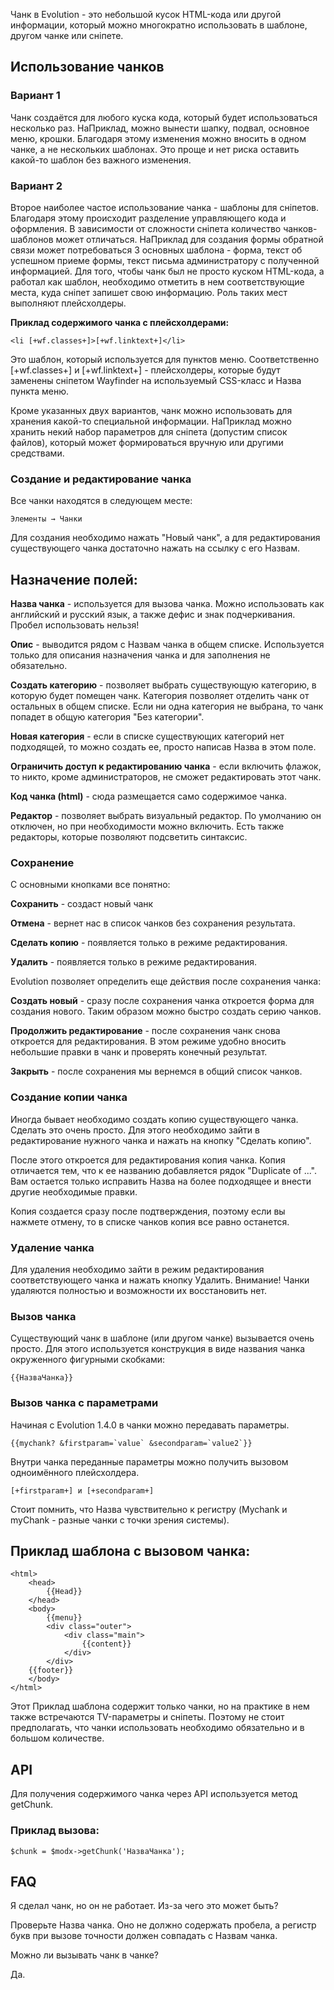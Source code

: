 Чанк в Evolution - это небольшой кусок HTML-кода или другой информации, который можно многократно использовать в шаблоне, другом чанке или сніпете.

## Использование чанков

### Вариант 1
Чанк создаётся для любого куска кода, который будет использоваться несколько раз.
НаПриклад, можно вынести шапку, подвал, основное меню, крошки. Благодаря этому изменения можно вносить в одном чанке, а не нескольких шаблонах. Это проще и нет риска оставить какой-то шаблон без важного изменения.
### Вариант 2
Второе наиболее частое использование чанка - шаблоны для сніпетов.
Благодаря этому происходит разделение управляющего кода и оформления. В зависимости от сложности сніпета количество чанков-шаблонов может отличаться. 
НаПриклад для создания формы обратной связи может потребоваться 3 основных шаблона - форма, текст об успешном приеме формы, текст письма администратору с полученной информацией. Для того, чтобы чанк был не просто куском HTML-кода, а работал как шаблон, необходимо отметить в нем соответствующие места, куда сніпет запишет свою информацию. Роль таких мест выполняют плейсхолдеры.

**Приклад содержимого чанка с плейсхолдерами:**
```
<li [+wf.classes+]>[+wf.linktext+]</li>
```
Это шаблон, который используется для пунктов меню. Соответственно [+wf.classes+] и [+wf.linktext+] - плейсхолдеры, которые будут заменены сніпетом Wayfinder на используемый CSS-класс и Назва пункта меню.

Кроме указанных двух вариантов, чанк можно использовать для хранения какой-то специальной информации. НаПриклад можно хранить некий набор параметров для сніпета (допустим список файлов), который может формироваться вручную или другими средствами.

### Создание и редактирование чанка ###

Все чанки находятся в следующем месте:
```
Элементы → Чанки
```
Для создания необходимо нажать "Новый чанк", а для редактирования существующего чанка достаточно нажать на ссылку с его Назвам.

## Назначение полей: ##

**Назва чанка** - используется для вызова чанка. Можно использовать как английский и русский язык, а также дефис и знак подчеркивания. Пробел использовать нельзя!

**Опис** - выводится рядом с Назвам чанка в общем списке. Используется только для описания назначения чанка и для заполнения не обязательно.

**Создать категорию** - позволяет выбрать существующую категорию, в которую будет помещен чанк. Категория позволяет отделить чанк от остальных в общем списке. Если ни одна категория не выбрана, то чанк попадет в общую категория "Без категории".

**Новая категория** - если в списке существующих категорий нет подходящей, то можно создать ее, просто написав Назва в этом поле.

**Ограничить доступ к редактированию чанка** - если включить флажок, то никто, кроме администраторов, не сможет редактировать этот чанк.

**Код чанка (html)** - сюда размещается само содержимое чанка.

**Редактор** - позволяет выбрать визуальный редактор. По умолчанию он отключен, но при необходимости можно включить. Есть также редакторы, которые позволяют подсветить синтаксис.

### Сохранение ###

С основными кнопками все понятно:

**Сохранить** - создаст новый чанк

**Отмена** - вернет нас в список чанков без сохранения результата.

**Сделать копию** - появляется только в режиме редактирования.

**Удалить** - появляется только в режиме редактирования.

Evolution позволяет определить еще действия после сохранения чанка:

**Создать новый** - сразу после сохранения чанка откроется форма для создания нового. Таким образом можно быстро создать серию чанков.

**Продолжить редактирование** - после сохранения чанк снова откроется для редактирования. В этом режиме удобно вносить небольшие правки в чанк и проверять конечный результат.

**Закрыть** - после сохранения мы вернемся в общий список чанков.

### Создание копии чанка ###

Иногда бывает необходимо создать копию существующего чанка. Сделать это очень просто. Для этого необходимо зайти в редактирование нужного чанка и нажать на кнопку "Сделать копию".

После этого откроется для редактирования копия чанка. Копия отличается тем, что к ее названию добавляется рядок "Duplicate of ...". Вам остается только исправить Назва на более подходящее и внести другие необходимые правки.

Копия создается сразу после подтверждения, поэтому если вы нажмете отмену, то в списке чанков копия все равно останется.

### Удаление чанка

Для удаления необходимо зайти в режим редактирования соответствующего чанка и нажать кнопку Удалить.
Внимание! Чанки удаляются полностью и возможности их восстановить нет.

### Вызов чанка

Существующий чанк в шаблоне (или другом чанке) вызывается очень просто. Для этого используется конструкция в виде названия чанка окруженного фигурными скобками:
```
{{НазваЧанка}}
```
### Вызов чанка с параметрами

Начиная с Evolution 1.4.0 в чанки можно передавать параметры.
```
{{mychank? &firstparam=`value` &secondparam=`value2`}}
```
Внутри чанка переданные параметры можно получить вызовом одноимённого плейсхолдера.
```
[+firstparam+] и [+secondparam+]
```

Стоит помнить, что Назва чувствительно к регистру (Mychank и myChank - разные чанки с точки зрения системы).

## Приклад шаблона с вызовом чанка: ##
```
<html>
    <head>
        {{Head}}
    </head>
    <body>
        {{menu}}
        <div class="outer">
            <div class="main">
                {{content}}
            </div>
        </div>
    {{footer}}
    </body>
</html>
```
Этот Приклад шаблона содержит только чанки, но на практике в нем также встречаются TV-параметры и сніпеты. Поэтому не стоит предполагать, что чанки использовать необходимо обязательно и в большом количестве.

## API ##
Для получения содержимого чанка через API используется метод getChunk.

### Приклад вызова:
```
$chunk = $modx->getChunk('НазваЧанка');
```

## FAQ
Я сделал чанк, но он не работает. Из-за чего это может быть?

Проверьте Назва чанка. Оно не должно содержать пробела, а регистр букв при вызове точности должен совпадать с Назвам чанка.

Можно ли вызывать чанк в чанке?

Да.
